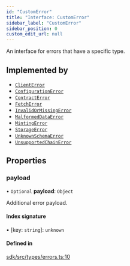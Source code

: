 ```yaml
---
id: "CustomError"
title: "Interface: CustomError"
sidebar_label: "CustomError"
sidebar_position: 0
custom_edit_url: null
---
```


An interface for errors that have a specific type.

## Implemented by

- [`ClientError`](../classes/ClientError.md)
- [`ConfigurationError`](../classes/ConfigurationError.md)
- [`ContractError`](../classes/ContractError.md)
- [`FetchError`](../classes/FetchError.md)
- [`InvalidOrMissingError`](../classes/InvalidOrMissingError.md)
- [`MalformedDataError`](../classes/MalformedDataError.md)
- [`MintingError`](../classes/MintingError.md)
- [`StorageError`](../classes/StorageError.md)
- [`UnknownSchemaError`](../classes/UnknownSchemaError.md)
- [`UnsupportedChainError`](../classes/UnsupportedChainError.md)

## Properties

### payload

• `Optional` **payload**: `Object`

Additional error payload.

#### Index signature

▪ [key: `string`]: `unknown`

#### Defined in

[sdk/src/types/errors.ts:10](https://github.com/hypercerts-org/hypercerts/blob/9478e99/sdk/src/types/errors.ts#L10)
